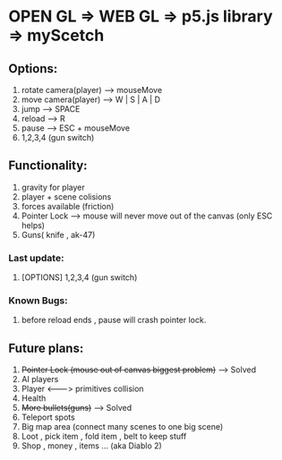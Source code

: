 # OPEN GL => WEB GL => p5.js library => myScetch

## Options:
1. rotate camera(player) --> mouseMove
2. move camera(player) --> W | S | A | D
3. jump --> SPACE
4. reload --> R
5. pause --> ESC + mouseMove 
6.  1,2,3,4 (gun switch)

## Functionality:
1. gravity for player
2. player + scene colisions
3. forces available (friction)
4. Pointer Lock --> mouse will never move out of the canvas (only ESC helps)
5. Guns( knife , ak-47)

### Last update:
1. [OPTIONS] 1,2,3,4 (gun switch)

### Known Bugs:
1. before reload ends , pause will crash pointer lock.

## Future plans:
1. ~~Pointer Lock (mouse out of canvas biggest problem)~~ --> Solved 
2. AI players
3. Player <---> primitives collision
4. Health
5. ~~More bullets(guns)~~ --> Solved
6. Teleport spots
7. Big map area (connect many scenes to one big scene)
8. Loot , pick item , fold item , belt to keep stuff
9. Shop , money , items ... (aka Diablo 2)

